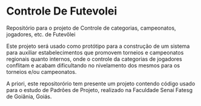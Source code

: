 # Controle De Futevolei
Repositório para o projeto de Controle de categorias, campeonatos, jogadores, etc. de Futevôlei

Este projeto será usado como protótipo para a construção de um sistema para auxiliar estabelecimentos que promovem torneios e campeonatos regionais quanto internos, onde o controle da categorias de jogadores conflitam e acabam dificultando no nivelamento dos mesmos para os torneios e/ou campeonatos.

A priori, este repositorório tem presente um projeto contendo código usado para o estudo de Padrões de Projeto, realizado na Faculdade Senai Fatesg de Goiânia, Goiás.

